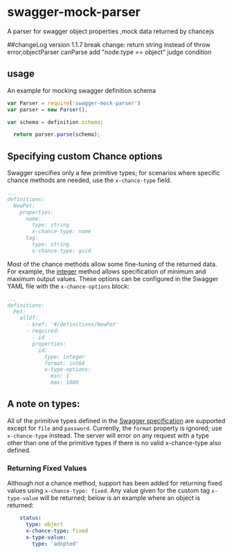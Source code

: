 # swagger-mock-parser
A parser for swagger object properties ,mock data returned by chancejs

##changeLog
 version 1.1.7 break change: return string instead of throw error,objectParser canParse add "node.type == object" judge condition


## usage

An example for mocking swagger definition schema

```javascript
var Parser = require('swagger-mock-parser')
var parser = new Parser();

var schema = definition.schema;

  return parser.parse(schema);

```


## Specifying custom Chance options

Swagger specifies only a few primitive types; for scenarios where specific chance methods are needed, use the `x-chance-type` field.

```yaml
...
definitions:
  NewPet:
    properties:
      name:
        type: string
        x-chance-type: name
      tag:
        type: string
        x-chance-type: guid
```


Most of the chance methods allow some fine-tuning of the returned data.  For example, the [integer](http://chancejs.com/#integer) method allows specification of minimum and maximum output values.  These options can be configured in the Swagger YAML file with the `x-chance-options` block:

```yaml
...
definitions:
  Pet:
    allOf:
      - $ref: '#/definitions/NewPet'
      - required:
        - id
        properties:
          id:
            type: integer
            format: int64
            x-type-options:
              min: 1
              max: 1000
```

## A note on types:

All of the primitive types defined in the [Swagger specification](https://github.com/swagger-api/swagger-spec/blob/master/versions/2.0.md#data-types) are supported except for `file` and `password`.  Currently, the `format` property is ignored; use `x-chance-type` instead.  The server will error on any request with a type other than one of the primitive types if there is no valid x-chance-type also defined.

### Returning Fixed Values

Although not a chance method, support has been added for returning fixed values using `x-chance-type: fixed`.  Any value given for the custom tag `x-type-value` will be returned; below is an example where an object is returned:

```yaml
    status:
      type: object
      x-chance-type: fixed
      x-type-value:
        type: 'adopted'
```